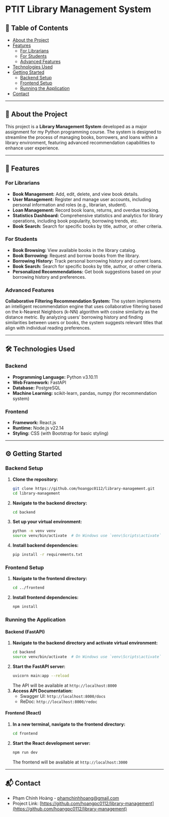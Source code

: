 # PTIT Library Management System
## 📌 Table of Contents
- [About the Project](#-about-the-project)
- [Features](#-features)
  - [For Librarians](#for-librarians)
  - [For Students](#for-students)
  - [Advanced Features](#advanced-features)
- [Technologies Used](#-technologies-used)
- [Getting Started](#%EF%B8%8F-getting-started)
  - [Backend Setup](#backend-setup)
  - [Frontend Setup](#frontend-setup)
  - [Running the Application](#running-the-application)
- [Contact](#-contact)
---
## 📖 About the Project

This project is a **Library Management System** developed as a major assignment for my Python programming course. The system is designed to streamline the process of managing books, borrowers, and loans within a library environment, featuring advanced recommendation capabilities to enhance user experience.

---
## 🚀 Features
### For Librarians
- **Book Management:** Add, edit, delete, and view book details.
- **User Management:** Register and manage user accounts, including personal information and roles (e.g., librarian, student).
- **Loan Management:** Record book loans, returns, and overdue tracking.
- **Statistics Dashboard:** Comprehensive statistics and analytics for library operations, including book popularity, borrowing trends, etc.
- **Book Search:** Search for specific books by title, author, or other criteria.
### For Students
- **Book Browsing:** View available books in the library catalog.
- **Book Borrowing:** Request and borrow books from the library.
- **Borrowing History:** Track personal borrowing history and current loans.
- **Book Search:** Search for specific books by title, author, or other criteria.
- **Personalized Recommendations:** Get book suggestions based on your borrowing history and preferences.

### Advanced Features
**Collaborative Filtering Recommendation System:** The system implements an intelligent recommendation engine that uses collaborative filtering based on the k-Nearest Neighbors (k-NN) algorithm with cosine similarity as the distance metric. By analyzing users' borrowing history and finding similarities between users or books, the system suggests relevant titles that align with individual reading preferences.

---
## 🛠 Technologies Used
### Backend
- **Programming Language:** Python v3.10.11
- **Web Framework:** FastAPI
- **Database:** PostgreSQL
- **Machine Learning:** scikit-learn, pandas, numpy (for recommendation system)
### Frontend
- **Framework:** React.js
- **Runtime:** Node.js v22.14
- **Styling:** CSS (with Bootstrap for basic styling)
---
## ⚙️ Getting Started
### Backend Setup
1.  **Clone the repository:**
    ```bash
    git clone https://github.com/hoangpc0112/library-management.git
    cd library-management
    ```
2.  **Navigate to the backend directory:**
    ```bash
    cd backend
    ```
3.  **Set up your virtual environment:**
    ```bash
    python -m venv venv
    source venv/bin/activate  # On Windows use `venv\Scripts\activate`
    ```
4.  **Install backend dependencies:**
    ```bash
    pip install -r requirements.txt
    ```
### Frontend Setup
1.  **Navigate to the frontend directory:**
    ```bash
    cd ../frontend
    ```
2.  **Install frontend dependencies:**
    ```bash
    npm install
    ```
### Running the Application
#### Backend (FastAPI)
1.  **Navigate to the backend directory and activate virtual environment:**
    ```bash
    cd backend
    source venv/bin/activate  # On Windows use `venv\Scripts\activate`
    ```
2.  **Start the FastAPI server:**
    ```bash
    uvicorn main:app --reload
    ```
    The API will be available at `http://localhost:8000`
3.  **Access API Documentation:**
    - Swagger UI: `http://localhost:8000/docs`
    - ReDoc: `http://localhost:8000/redoc`
#### Frontend (React)
1.  **In a new terminal, navigate to the frontend directory:**
    ```bash
    cd frontend
    ```
2.  **Start the React development server:**
    ```bash
    npm run dev
    ```
    The frontend will be available at `http://localhost:3000`
---
## 📬 Contact
- Phạm Chính Hoàng - phamchinhhoang@gmail.com
- Project Link: [https://github.com/hoangpc0112/library-management](https://github.com/hoangpc0112/library-management)
